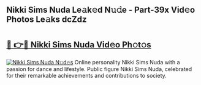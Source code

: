 ## Nikki Sims Nuda Le𝚊k𝚎d N𝚞𝚍e - Part-39x Vid𝚎o Photos Le𝚊ks dcZdz

# <h2><a href="http://fbed049.evod.top/?m=Nikki+Sims+Nuda">🔗 👉🔴 Nikki Sims Nuda Vid𝚎o Ph𝚘t𝚘s</a></h2>

[![Nikki Sims Nuda N𝚞d𝚎s](https://i.imgur.com/8V9OHl7.gif)](http://fbed049.evod.top/?m=Nikki+Sims+Nuda)
Online personality Nikki Sims Nuda with a passion for dance and lifestyle. Public figure Nikki Sims Nuda, celebrated for their remarkable achievements and contributions to society. 
